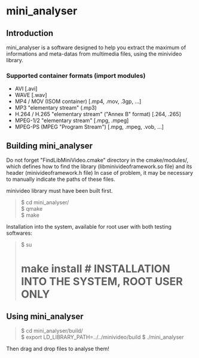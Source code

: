 mini_analyser
=============

Introduction
------------

mini_analyser is a software designed to help you extract the maximum of informations and meta-datas from multimedia files, using the minivideo library.

### Supported container formats (import modules)
- AVI [.avi]
- WAVE [.wav]
- MP4 / MOV (ISOM container) [.mp4, .mov, .3gp, ...]
- MP3 "elementary stream" (.mp3)
- H.264 / H.265 "elementary stream" ("Annex B" format) [.264, .265]
- MPEG-1/2 "elementary stream" [.mpg, .mpeg]
- MPEG-PS (MPEG "Program Stream") [.mpg, .mpeg, .vob, ...]


Building mini_analyser
----------------------

Do not forget "FindLibMiniVideo.cmake" directory in the cmake/modules/, which defines
how to find the library (libminivideoframework.so file) and its header (minivideoframework.h file)
In case of problem, it may be necessary to manually indicate the paths of these files.

minivideo library must have been built first.

> $ cd mini_analyser/  
> $ qmake  
> $ make  

Installation into the system, available for root user with both testing softwares:
>  $ su  
>  # make install # INSTALLATION INTO THE SYSTEM, ROOT USER ONLY  


Using mini_analyser
-------------------

> $ cd mini_analyser/build/  
> $ export LD_LIBRARY_PATH=../../minivideo/build
> $ ./mini_analyser

Then drag and drop files to analyse them!
